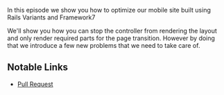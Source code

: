 In this episode we show you how to optimize our mobile site built using Rails Variants and Framework7

We'll show you how you can stop the controller from rendering the layout and only render required parts for the page transition. However by doing that we introduce a few new problems that we need to take care of.

## Notable Links

+ [Pull Request](https://github.com/codemy/blogmenow/pull/2/files)